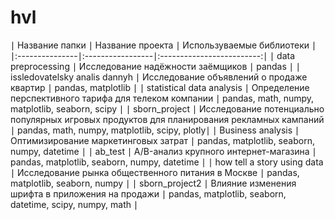# hvl

∣ Название папки ∣ Название проекта ∣ Используваемые библиотеки ∣
∣:---------------∣:-----------------∣:-------------------------:∣
∣ data preprocessing ∣ Исследование надёжности заёмщиков ∣ pandas ∣
∣ issledovatelsky analis dannyh ∣ Исследование объявлений о продаже квартир ∣ pandas, matplotlib ∣
∣ statistical data analysis ∣ Определение перспективного тарифа для телеком компании ∣ pandas, math, numpy, matplotlib, seaborn, scipy  ∣
∣ sborn_project ∣ Исследование потенциально популярных игровых продуктов для планирования рекламных кампаний ∣ pandas, math, numpy, matplotlib, scipy, plotly∣
∣ Business analysis ∣ Оптимизирование маркетинговых затрат ∣ pandas, matplotlib, seaborn, numpy, datetime ∣
∣ ab_test ∣ A/B-анализ крупного интернет-магазина ∣ pandas, matplotlib, seaborn, numpy, datetime ∣
∣ how tell a story using data ∣ Исследование рынка общественного питания в Москве ∣ pandas, matplotlib, seaborn, numpy ∣
∣ sborn_project2 ∣ Влияние изменения шрифта в приложения на продажи ∣ pandas, matplotlib, seaborn, datetime, scipy, numpy, math  ∣
